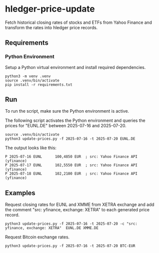 # hledger-price-update

Fetch historical closing rates of stocks and ETFs from Yahoo Finance and transform the rates into
hledger price records.

## Requirements
### Python Environment

Setup a Python virtual environment and install required dependencies.

```
python3 -m venv .venv
source .venv/bin/activate
pip install -r requirements.txt
```

## Run

To run the script, make sure the Python environment is active.

The following script activates the Python environment and queries the prices for "EUNL.DE" between 2025-07-16 and 2025-07-20.

```
source .venv/bin/activate
python3 update-prices.py -f 2025-07-16 -t 2025-07-20 EUNL.DE
```

The output looks like this:

```
P 2025-07-16 EUNL      100,4850 EUR  ; src: Yahoo Finance API (yfinance)
P 2025-07-17 EUNL      102,5550 EUR  ; src: Yahoo Finance API (yfinance)
P 2025-07-18 EUNL      102,2100 EUR  ; src: Yahoo Finance API (yfinance)
```

## Examples

Request closing rates for EUNL and XMME from XETRA exchange and add the comment "src: yfinance, exchange: XETRA" to each generated price record.

```
python3 update-prices.py -f 2025-07-16 -t 2025-07-20 -c "src: yfinance, exchange: XETRA"  EUNL.DE XMME.DE
```

Request Bitcoin exchange rates.

```
python3 update-prices.py -f 2025-07-16 -t 2025-07-20 BTC-EUR
```
